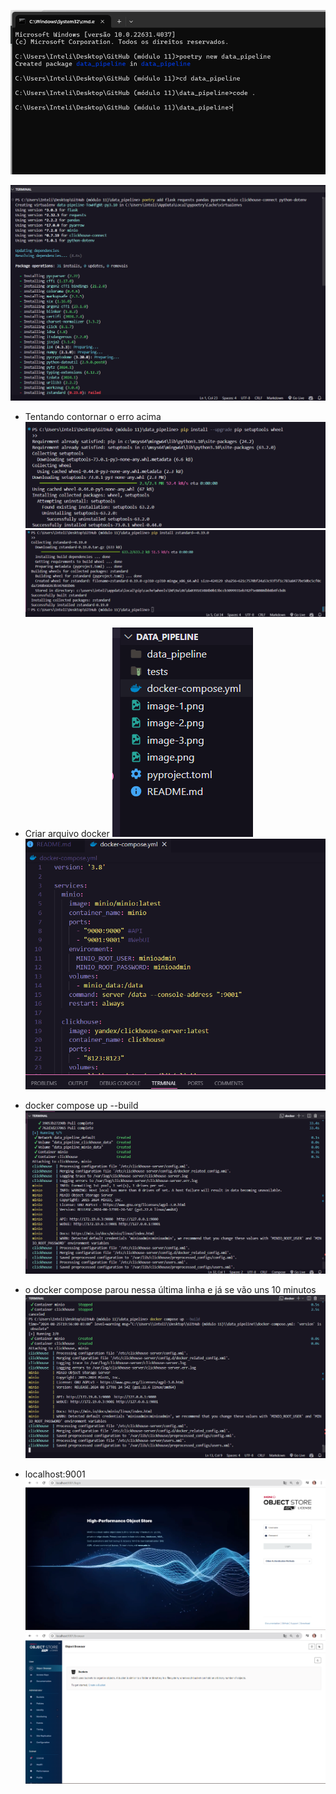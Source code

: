 ![alt text](image.png)

![alt text](image-1.png)

- Tentando contornar o erro acima
![alt text](image-2.png)
![alt text](image-3.png)

- Criar arquivo docker
![alt text](image-4.png)
![alt text](image-5.png)

- docker compose up --build
![alt text](image-6.png)

- o docker compose parou nessa última linha e já se vão uns 10 minutos
![alt text](image-7.png)

- localhost:9001
![alt text](image-8.png)
![alt text](image-9.png)

